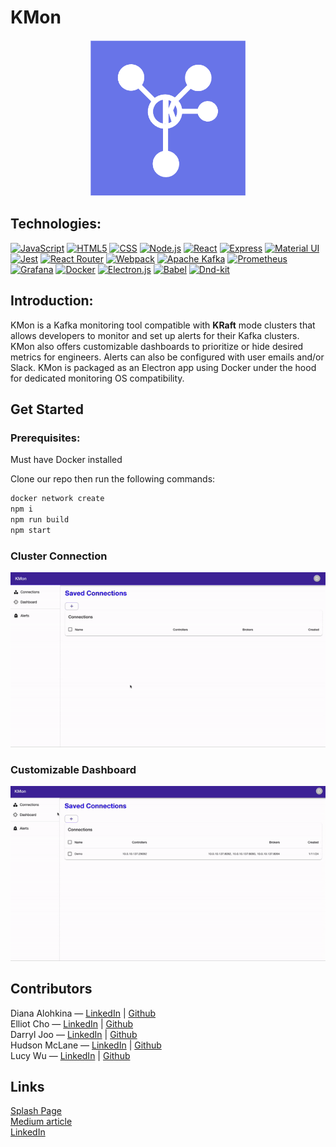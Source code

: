 <a id="readme-top"></a>

# KMon

<p align="center">
  <img src="./assets/KMon_FilledLogo.png" alt="Logo" width="250">
</p>

## Technologies:

[![JavaScript](https://img.shields.io/badge/JavaScript-F7DF1E?style=for-the-badge&logo=javascript&logoColor=black)](https://www.javascript.com/)
[![HTML5](https://img.shields.io/badge/html5-%23E34F26.svg?style=for-the-badge&logo=html5&logoColor=white)](https://html.com/html5/)
[![CSS](https://img.shields.io/badge/CSS3-1572B6?style=for-the-badge&logo=css3&logoColor=white)](https://developer.mozilla.org/en-US/docs/Web/CSS)
[![Node.js](https://img.shields.io/badge/Node.js-43853D?style=for-the-badge&logo=node.js&logoColor=white)](https://nodejs.org/)
[![React](https://img.shields.io/badge/React-20232A?style=for-the-badge&logo=react&logoColor=61DAFB)](https://react.dev/)
[![Express](https://img.shields.io/badge/Express.js-404D59?style=for-the-badge&logo=express)](https://expressjs.com/)
[![Material UI](https://img.shields.io/badge/Material%20UI-007FFF?style=for-the-badge&logo=mui&logoColor=white)](https://mui.com/)
[![Jest](https://img.shields.io/badge/Jest-323330?style=for-the-badge&logo=Jest&logoColor=white)](https://jestjs.io/)
[![React Router](https://img.shields.io/badge/React_Router-CA4245?style=for-the-badge&logo=react-router&logoColor=white)](https://reactrouter.com/)
[![Webpack](https://img.shields.io/badge/webpack-%238DD6F9.svg?style=for-the-badge&logo=webpack&logoColor=black)](https://webpack.js.org/)
[![Apache Kafka](https://img.shields.io/badge/Apache%20Kafka-000?style=for-the-badge&logo=apachekafka)](https://kafka.apache.org/)
[![Prometheus](https://img.shields.io/badge/Prometheus-E6522C?style=for-the-badge&logo=Prometheus&logoColor=white)](https://prometheus.io/)
[![Grafana](https://img.shields.io/badge/grafana-%23F46800.svg?style=for-the-badge&logo=grafana&logoColor=white)](https://grafana.com/)
[![Docker](https://img.shields.io/badge/docker-%230db7ed.svg?style=for-the-badge&logo=docker&logoColor=white)](https://www.docker.com/)
[![Electron.js](https://img.shields.io/badge/Electron-191970?style=for-the-badge&logo=Electron&logoColor=white)](https://www.electronjs.org/)
[![Babel](https://img.shields.io/badge/Babel-F9DC3e?style=for-the-badge&logo=babel&logoColor=black)](https://babeljs.io/)
[![Dnd-kit](https://img.shields.io/badge/Dnd_kit-000?style=for-the-badge&logoColor=white)](https://www.electronjs.org/)


## Introduction:
KMon is a Kafka monitoring tool compatible with **KRaft** mode clusters that allows developers to monitor and set up alerts for their Kafka clusters. KMon also offers customizable dashboards to prioritize or hide desired metrics for engineers. Alerts can also be configured with user emails and/or Slack. KMon is packaged as an Electron app using Docker under the hood for dedicated monitoring OS compatibility.

## Get Started
### Prerequisites:
Must have Docker installed

Clone our repo then run the following commands:
```sh
docker network create
npm i
npm run build
npm start
```

### Cluster Connection
<p align="center">
  <img src="./assets/KMon_Connections.gif" alt="Logo" width="">
</p>

### Customizable Dashboard
<p align="center">
  <img src="./assets/KMon_Dash.gif" alt="Logo" width="">
</p>

## Contributors
Diana Alohkina — <a href='https://www.linkedin.com/in/diana-alokhina/'>LinkedIn</a> | <a href='https://github.com/dianalokada'>Github</a>    
Elliot Cho — <a href='https://www.linkedin.com/in/elliot-hs-cho/'>LinkedIn</a> | <a href='https://github.com/echochs1'>Github</a>  
Darryl Joo — <a href='https://www.linkedin.com/in/darryljoo/'>LinkedIn</a> | <a href='https://github.com/hjdjoo'>Github</a>  
Hudson McLane — <a href='https://www.linkedin.com/in/hudson-mclane/'>LinkedIn</a> | <a href='https://github.com/redferret1'>Github</a>  
Lucy Wu — <a href='https://www.linkedin.com/in/lwu15/'>LinkedIn</a> | <a href='https://github.com/lwu15'>Github</a>


## Links
<a href='https://www.kmon.dev/'>Splash Page</a>  
<a href='https://medium.com/@hjdjoo/kmon-kraft-compatible-kafka-monitoring-cc07dc0f3d04'>Medium article</a>  
<a href='https://www.linkedin.com/company/kmon-dev/'>LinkedIn</a>
